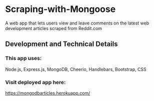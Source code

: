 # Scraping-with-Mongoose

A web app that lets users view and leave comments on the latest web development articles scraped from Reddit.com

## Development and Technical Details
### This app uses:

Node.js, Express.js, 
MongoDB, 
Cheerio,
Handlebars, Bootstrap, CSS

### Visit deployed app here: 
https://mongodbarticles.herokuapp.com/

